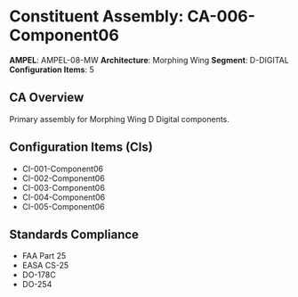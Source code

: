 # Constituent Assembly: CA-006-Component06

**AMPEL**: AMPEL-08-MW
**Architecture**: Morphing Wing
**Segment**: D-DIGITAL
**Configuration Items**: 5

## CA Overview
Primary assembly for Morphing Wing D Digital components.

## Configuration Items (CIs)
- CI-001-Component06
- CI-002-Component06
- CI-003-Component06
- CI-004-Component06
- CI-005-Component06

## Standards Compliance
- FAA Part 25
- EASA CS-25
- DO-178C
- DO-254

